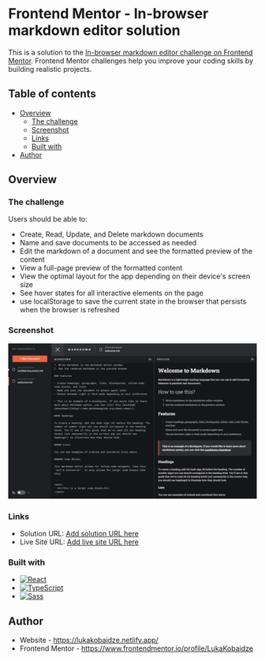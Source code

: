 # Frontend Mentor - In-browser markdown editor solution

This is a solution to the [In-browser markdown editor challenge on Frontend Mentor](https://www.frontendmentor.io/challenges/inbrowser-markdown-editor-r16TrrQX9). Frontend Mentor challenges help you improve your coding skills by building realistic projects. 

## Table of contents

- [Overview](#overview)
  - [The challenge](#the-challenge)
  - [Screenshot](#screenshot)
  - [Links](#links)
  - [Built with](#built-with)
- [Author](#author)

## Overview

### The challenge

Users should be able to:

- Create, Read, Update, and Delete markdown documents
- Name and save documents to be accessed as needed
- Edit the markdown of a document and see the formatted preview of the content
- View a full-page preview of the formatted content
- View the optimal layout for the app depending on their device's screen size
- See hover states for all interactive elements on the page
- use localStorage to save the current state in the browser that persists when the browser is refreshed

### Screenshot

![](./screenshot.png)

### Links

- Solution URL: [Add solution URL here](https://your-solution-url.com)
- Live Site URL: [Add live site URL here](https://lukakobaidze-markdown.netlify.app)

### Built with

- [![React][react-image]][react-url]
- [![TypeScript][typescript-image]][typescript-url]
- [![Sass][sass-image]][sass-url]

## Author

- Website - https://lukakobaidze.netlify.app/
- Frontend Mentor - https://www.frontendmentor.io/profile/LukaKobaidze

[react-image]: https://img.shields.io/badge/React-20232A?style=for-the-badge&logo=react&logoColor=61DAFB
[typescript-image]: https://shields.io/badge/TypeScript-3178C6?logo=TypeScript&logoColor=FFF&style=for-the-badge
[sass-image]: https://img.shields.io/badge/Sass-CC6699?style=for-the-badge&logo=sass&logoColor=white
[react-url]: https://react.dev/
[typescript-url]: https://www.typescriptlang.org/
[sass-url]: https://sass-lang.com/